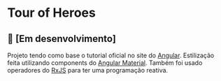 # Tour of Heroes

## 🚧 [Em desenvolvimento]

Projeto tendo como base o tutorial oficial no site do <a href="https://angular.io/tutorial">Angular</a>. Estilização feita utilizando components do <a href="https://material.angular.io/">Angular Material</a>. Também foi usado operadores do <a href="https://rxjs.dev/guide/overview">RxJS</a> para ter uma programação reativa.
